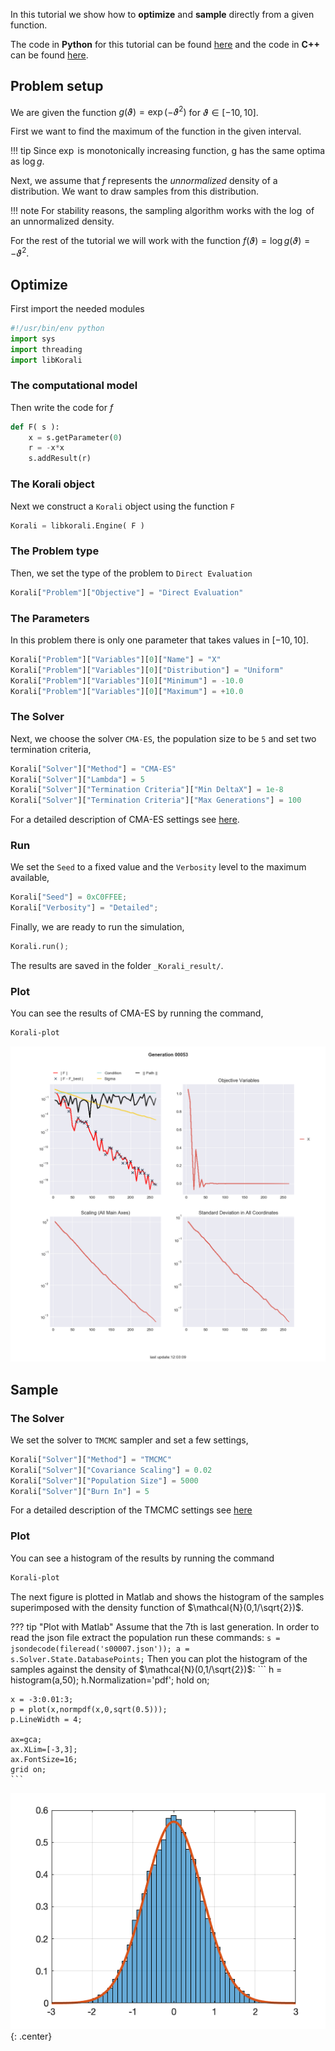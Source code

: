 

In this tutorial we show how to **optimize** and **sample** directly from a
given function.

The code in **Python** for this tutorial can be found [here](https://github.com/cselab/sKorali/blob/master/examples/python/quick_start/direct.py) and the code in **C++** can be found [here](https://github.com/cselab/skorali/blob/master/examples/cxx/quick_start/direct.cpp).



## Problem setup
We are given the function $g(\vartheta)=\exp(-\vartheta^2)$ for $\vartheta\in[-10,10]$.

First we want to find the maximum of the function in the given interval.

!!! tip
    Since $\exp$ is monotonically increasing function, g has the same optima
    as $\log g$.

Next, we assume that $f$ represents the *unnormalized* density of a distribution.
We want to draw samples from this distribution.

!!! note
    For stability reasons, the sampling algorithm works with the $\log$ of an unnormalized density.

For the rest of the tutorial we will work with the function $f(\vartheta)=\log g(\vartheta) = -\vartheta^2$.


## Optimize

First import the needed modules
```python
#!/usr/bin/env python
import sys
import threading
import libKorali
```

###  The computational model
Then write the code for $f$
```python
def F( s ):
    x = s.getParameter(0)
    r = -x*x
    s.addResult(r)
```


###  The Korali object

Next we construct a `Korali` object using the function `F`
```python
Korali = libkorali.Engine( F )
```

###  The Problem type
Then, we set the type of the problem to `Direct Evaluation`
```python
Korali["Problem"]["Objective"] = "Direct Evaluation"
```

###  The Parameters
In this problem there is only one parameter that takes values in $[-10,10]$.
```python
Korali["Problem"]["Variables"][0]["Name"] = "X"
Korali["Problem"]["Variables"][0]["Distribution"] = "Uniform"
Korali["Problem"]["Variables"][0]["Minimum"] = -10.0
Korali["Problem"]["Variables"][0]["Maximum"] = +10.0
```


###  The Solver
Next, we choose the solver `CMA-ES`, the population size to be `5` and set
two termination criteria,

```python
Korali["Solver"]["Method"] = "CMA-ES"
Korali["Solver"]["Lambda"] = 5
Korali["Solver"]["Termination Criteria"]["Min DeltaX"] = 1e-8
Korali["Solver"]["Termination Criteria"]["Max Generations"] = 100
```
For a detailed description of CMA-ES settings see [here](../../usage/solvers/optimizers/cmaes.md).

###  Run
We set the `Seed` to a fixed value and the `Verbosity` level to the maximum available,

```python
Korali["Seed"] = 0xC0FFEE;
Korali["Verbosity"] = "Detailed";
```

Finally, we are ready to run the simulation,

```python
Korali.run();
```

The results are saved in the folder `_Korali_result/`.


###  Plot

You can see the results of CMA-ES by running the command,
```sh
Korali-plot
```

![figure](direct-cma.png)






## Sample

###  The Solver

We set the solver to `TMCMC` sampler and set a few settings,

```python
Korali["Solver"]["Method"] = "TMCMC"
Korali["Solver"]["Covariance Scaling"] = 0.02
Korali["Solver"]["Population Size"] = 5000
Korali["Solver"]["Burn In"] = 5
```

For a detailed description of the TMCMC settings see
[here](../../usage/solvers/samplers/tmcmc.md)


###  Plot
You can see a histogram of the results by running the command
```sh
Korali-plot
```

The next figure is plotted in Matlab and shows the histogram of the samples superimposed
with the density function of $\mathcal{N}(0,1/\sqrt{2})$.


??? tip "Plot with Matlab"
    Assume that the 7th is last generation. In order to read the json file extract
    the population run these commands:
    ```
    s = jsondecode(fileread('s00007.json'));
    a = s.Solver.State.DatabasePoints;
    ```
    Then you can plot the histogram of the samples against the density of
    $\mathcal{N}(0,1/\sqrt{2})$:
    ```
    h = histogram(a,50);
    h.Normalization='pdf';
    hold on;

    x = -3:0.01:3;
    p = plot(x,normpdf(x,0,sqrt(0.5)));
    p.LineWidth = 4;

    ax=gca;
    ax.XLim=[-3,3];
    ax.FontSize=16;
    grid on;
    ```

![figure](direct-tmcmc.png){: .center}
